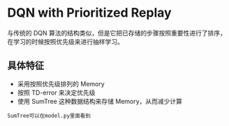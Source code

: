 # DQN with Prioritized Replay

与传统的 DQN 算法的结构类似，但是它把已存储的步骤按照重要性进行了排序，在学习的时候按照优先级来进行抽样学习。

## 具体特征

- 采用按照优先级排列的 Memory
- 按照 TD-error 来决定优先级
- 使用 SumTree 这种数据结构来存储 Memory，从而减少计算

`SumTree可以在model.py里面看到`
